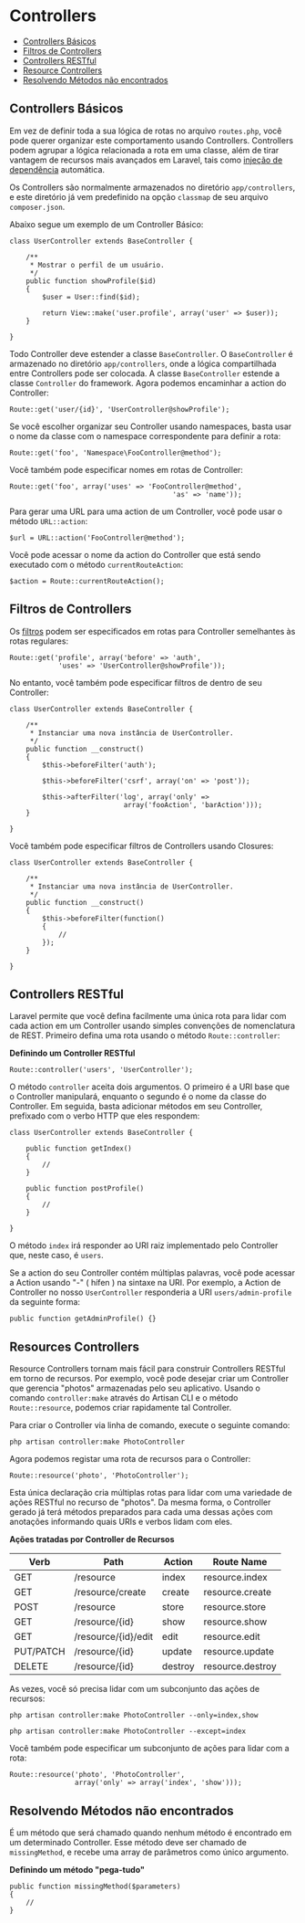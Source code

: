 # Controllers

- [Controllers Básicos](#basic-controllers)
- [Filtros de Controllers](#controller-filters)
- [Controllers RESTful](#restful-controllers)
- [Resource Controllers](#resource-controllers)
- [Resolvendo Métodos não encontrados](#handling-missing-methods)

<a name="basic-controllers"></a>
## Controllers Básicos

Em vez de definir toda a sua lógica de rotas no arquivo `routes.php`, você pode querer organizar este comportamento usando Controllers. Controllers podem agrupar a lógica relacionada a rota em uma classe, além de tirar vantagem de recursos mais avançados em Laravel, tais como [injeção de dependência](/docs/ioc) automática.

Os Controllers são normalmente armazenados no diretório `app/controllers`, e este diretório já vem predefinido na opção `classmap` de seu arquivo `composer.json`.

Abaixo segue um exemplo de um Controller Básico:


	class UserController extends BaseController {

		/**
		 * Mostrar o perfil de um usuário.
		 */
		public function showProfile($id)
		{
			$user = User::find($id);

			return View::make('user.profile', array('user' => $user));
		}

	}

Todo Controller deve estender a classe `BaseController`. O `BaseController` é armazenado no diretório `app/controllers`, onde a lógica compartilhada entre Controllers pode ser colocada. A classe `BaseController` estende a classe `Controller` do framework. Agora podemos encaminhar a action do Controller:

	Route::get('user/{id}', 'UserController@showProfile');

Se você escolher organizar seu Controller usando namespaces, basta usar o nome da classe com o namespace correspondente para definir a rota:

	Route::get('foo', 'Namespace\FooController@method');

Você também pode especificar nomes em rotas de Controller:

	Route::get('foo', array('uses' => 'FooController@method',
											'as' => 'name'));

Para gerar uma URL para uma action de um Controller, você pode usar o método `URL::action`:

	$url = URL::action('FooController@method');

Você pode acessar o nome da action do Controller que está sendo executado com o método `currentRouteAction`:

	$action = Route::currentRouteAction();

<a name="controller-filters"></a>
## Filtros de Controllers

Os [filtros](/docs/routing#route-filters) podem ser especificados em rotas para Controller semelhantes às rotas regulares:

	Route::get('profile', array('before' => 'auth',
				'uses' => 'UserController@showProfile'));

No entanto, você também pode especificar filtros de dentro de seu Controller:

	class UserController extends BaseController {

		/**
		 * Instanciar uma nova instância de UserController.
		 */
		public function __construct()
		{
			$this->beforeFilter('auth');

			$this->beforeFilter('csrf', array('on' => 'post'));

			$this->afterFilter('log', array('only' =>
								array('fooAction', 'barAction')));
		}

	}

Você também pode especificar filtros de Controllers usando Closures:

	class UserController extends BaseController {

		/**
		 * Instanciar uma nova instância de UserController.
		 */
		public function __construct()
		{
			$this->beforeFilter(function()
			{
				//
			});
		}

	}

<a name="restful-controllers"></a>
## Controllers RESTful

Laravel permite que você defina facilmente uma única rota para lidar com cada action em um Controller usando simples convenções de nomenclatura de REST. Primeiro defina uma rota usando o método `Route::controller`:


**Definindo um Controller RESTful**

	Route::controller('users', 'UserController');

O método `controller` aceita dois argumentos. O primeiro é a URI base que o Controller manipulará, enquanto o segundo é o nome da classe do Controller. Em seguida, basta adicionar métodos em seu Controller, prefixado com o verbo HTTP que eles respondem:

	class UserController extends BaseController {

		public function getIndex()
		{
			//
		}

		public function postProfile()
		{
			//
		}

	}

O método `index` irá responder ao URI raiz implementado pelo Controller que, neste caso, é `users`.

Se a action do seu Controller contém múltiplas palavras, você pode acessar a Action usando "-" ( hífen ) na sintaxe na URI. Por exemplo, a Action de Controller no nosso `UserController` responderia a URI `users/admin-profile` da seguinte forma:

	public function getAdminProfile() {}

<a name="resource-controllers"></a>
## Resources Controllers

Resource Controllers tornam mais fácil para construir Controllers RESTful em torno de recursos. Por exemplo, você pode desejar criar um Controller que gerencia "photos" armazenadas pelo seu aplicativo. Usando o comando `controller:make` através do Artisan CLI e o método `Route::resource`, podemos criar rapidamente tal Controller.

Para criar o Controller via linha de comando, execute o seguinte comando:

	php artisan controller:make PhotoController

Agora podemos registar uma rota de recursos para o Controller:

	Route::resource('photo', 'PhotoController');

Esta única declaração cria múltiplas rotas para lidar com uma variedade de ações RESTful no recurso de "photos". Da mesma forma, o Controller gerado já terá métodos preparados para cada uma dessas ações com anotações informando quais URIs e verbos lidam com eles.

**Ações tratadas por Controller de Recursos**

| Verb      | Path                  | Action       | Route Name
| ----------|-----------------------|--------------|---------------------
| GET       | /resource             | index        | resource.index
| GET       | /resource/create      | create       | resource.create
| POST      | /resource             | store        | resource.store
| GET       | /resource/{id}        | show         | resource.show
| GET       | /resource/{id}/edit   | edit         | resource.edit
| PUT/PATCH | /resource/{id}        | update       | resource.update
| DELETE    | /resource/{id}        | destroy      | resource.destroy

As vezes, você só precisa lidar com um subconjunto das ações de recursos:

	php artisan controller:make PhotoController --only=index,show

	php artisan controller:make PhotoController --except=index

Você também pode especificar um subconjunto de ações para lidar com a rota:

	Route::resource('photo', 'PhotoController',
					array('only' => array('index', 'show')));

<a name="handling-missing-methods"></a>
## Resolvendo Métodos não encontrados

É um método que será chamado quando nenhum método é encontrado em um determinado Controller. Esse método deve ser chamado de `missingMethod`, e recebe uma array de parâmetros como único argumento.

**Definindo um método "pega-tudo"**

	public function missingMethod($parameters)
	{
		//
	}

